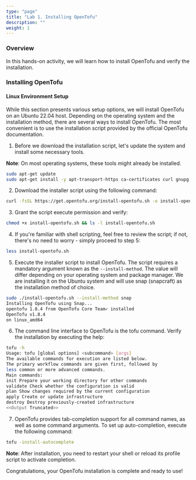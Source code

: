 ```yaml
---
type: "page"
title: "Lab 1. Installing OpenTofu"
description: ""
weight: 1
---
```


### Overview
In this hands-on activity, we will learn how to install OpenTofu and verify the installation.

### Installing OpenTofu

#### Linux Environment Setup

While this section presents various setup options, we will install OpenTofu on an Ubuntu 22.04 host.
Depending on the operating system and the installation method, there are several ways to install OpenTofu.
The most convenient is to use the installation script provided by the official OpenTofu documentation.

1. Before we download the installation script, let's update the system and install some necessary tools.

**Note**: On most operating systems, these tools might already be installed.

```bash
sudo apt-get update
sudo apt-get install -y apt-transport-https ca-certificates curl gnupg
```

2. Download the installer script using the following command:

```bash
curl -fsSL https://get.opentofu.org/install-opentofu.sh -o install-opentofu.sh
```

3. Grant the script execute permission and verify:

```bash
chmod +x install-opentofu.sh && ls -l install-opentofu.sh
```

4. If you're familiar with shell scripting, feel free to review the script; if not, there's no need to worry - simply proceed to step 5:

```bash
less install-opentofu.sh
```

5. Execute the installer script to install OpenTofu. The script requires a mandatory argument known as the
`--install-method`. The value will differ depending on your operating system and package manager. We are
installing it on the Ubuntu system and will use snap (snapcraft) as the installation method of choice.

```bash
sudo ./install-opentofu.sh --install-method snap
Installing OpenTofu using Snap...
opentofu 1.8.4 from OpenTofu Core Team✓ installed
OpenTofu v1.8.4
on linux_amd64
```

6. The command line interface to OpenTofu is the tofu command. Verify the installation by executing the help:

```bash
tofu -h
Usage: tofu [global options] <subcommand> [args]
The available commands for execution are listed below.
The primary workflow commands are given first, followed by
less common or more advanced commands.
Main commands:
init Prepare your working directory for other commands
validate Check whether the configuration is valid
plan Show changes required by the current configuration
apply Create or update infrastructure
destroy Destroy previously-created infrastructure
<<Output Truncated>>
```

7. OpenTofu provides tab-completion support for all command names, as well as some command arguments. To set up auto-completion, execute the following command:

```bash
tofu -install-autocomplete
```

**Note**: After installation, you need to restart your shell or reload its profile script to activate completion.

Congratulations, your OpenTofu installation is complete and ready to use!